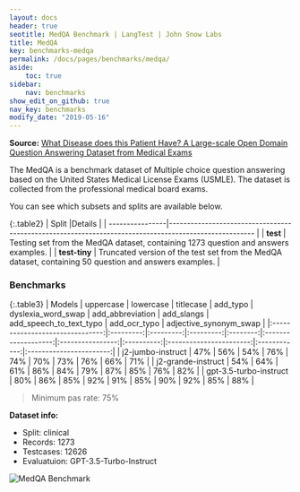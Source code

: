 ```yaml
---
layout: docs
header: true
seotitle: MedQA Benchmark | LangTest | John Snow Labs
title: MedQA
key: benchmarks-medqa
permalink: /docs/pages/benchmarks/medqa/
aside:
    toc: true
sidebar:
    nav: benchmarks
show_edit_on_github: true
nav_key: benchmarks
modify_date: "2019-05-16"
---
```



**Source:** [What Disease does this Patient Have? A Large-scale Open Domain Question Answering Dataset from Medical Exams](https://paperswithcode.com/dataset/medqa-usmle)

The MedQA is a benchmark dataset of Multiple choice question answering based on the United States Medical License Exams (USMLE). The dataset is collected from the professional medical board exams.

You can see which subsets and splits are available below.

{:.table2}
| Split           |Details                                                                                                |
| ----------------|------------------------------------------------------------------------------------------------------ |
| **test**       | Testing set from the MedQA dataset, containing 1273 question and answers examples.                         |
| **test-tiny**  | Truncated version of the test set from the MedQA dataset, containing 50 question and answers examples. |

<div class="main-docs" markdown="1"><div class="h3-box" markdown="1">

### Benchmarks

{:.table3}
| Models                         | uppercase | lowercase | titlecase	 | add_typo | dyslexia_word_swap | add_abbreviation	 | add_slangs | add_speech_to_text_typo	 | add_ocr_typo | adjective_synonym_swap |
|:-------------------------------:|:---------:|:---------:|:---------:|:--------:|:-------------------:|:----------------:|:----------:|:-----------------------:|:------------:|:-----------------------:|
| j2-jumbo-instruct               |    47%    |    56%    |    54%    |    76%   |         74%         |        70%       |    73%     |           76%           |      66%      |           71%           |
| j2-grande-instruct              |    54%    |    64%    |    61%    |    86%   |         84%         |        79%       |    87%     |           85%           |      76%      |           82%           |
| gpt-3.5-turbo-instruct          |    80%    |    86%    |    85%    |    92%   |         91%         |        85%       |    90%     |           92%           |      85%      |           88%           |


> Minimum pas rate: 75%

**Dataset info:**
- Split: clinical
- Records: 1273
- Testcases: 12626
- Evaluatuion: GPT-3.5-Turbo-Instruct

</div>

![MedQA Benchmark](/assets/images/benchmarks/medqa.png)
